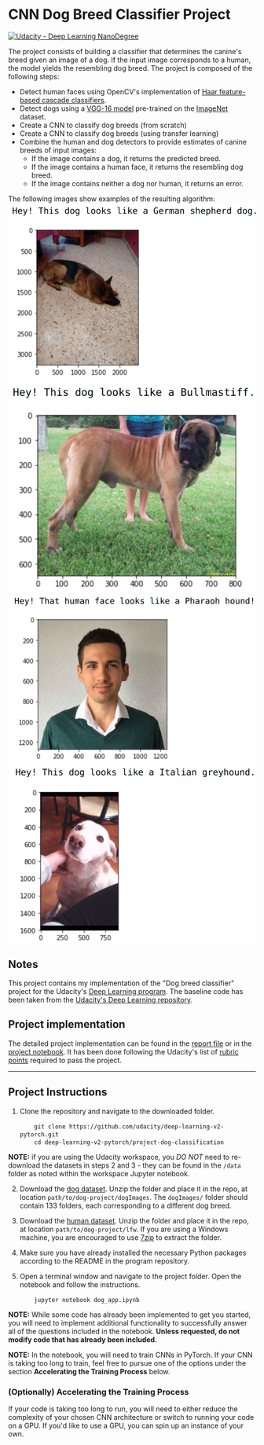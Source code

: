 # CNN Dog Breed Classifier Project
[![Udacity - Deep Learning NanoDegree](https://s3.amazonaws.com/udacity-sdc/github/shield-carnd.svg)](https://www.udacity.com/course/deep-learning-nanodegree--nd101)

[//]: # (Image References)

[image1]: ./images/sample_dog_output.png "Sample Output"
[image2]: ./images/vgg16_model.png "VGG-16 Model Layers"
[image3]: ./images/vgg16_model_draw.png "VGG16 Model Figure"
[german-shepherd]: /images/german-shepherd.png
[bullmastiff]: /images/bullmastiff.png
[human-dog]: /images/human-dog.png
[mongrel]: /images/mongrel.png

The project consists of building a classifier that determines the canine's breed given an image of a dog. If the input image corresponds to a human, the model yields the resembling dog breed. The project is composed of the following steps:
* Detect human faces using OpenCV's implementation of [Haar feature-based cascade classifiers](https://docs.opencv.org/master/db/d28/tutorial_cascade_classifier.html). 
* Detect dogs using a [VGG-16 model](https://pytorch.org/vision/stable/models.html#id2) pre-trained on the [ImageNet](https://image-net.org/) dataset.
* Create a CNN to classify dog breeds (from scratch)
* Create a CNN to classify dog breeds (using transfer learning)
* Combine the human and dog detectors to provide estimates of canine breeds of input images:
  * If the image contains a dog, it returns the predicted breed.
  * If the image contains a human face, it returns the resembling dog breed.
  * If the image contains neither a dog nor human, it returns an error.

The following images show examples of the resulting algorithm:
![german-shepherd][german-shepherd]
![bullmastiff][bullmastiff]
![human-dog][human-dog]
![mongrel][mongrel]


## Notes
This project contains my implementation of the "Dog breed classifier" project for the Udacity's [Deep Learning program](https://www.udacity.com/course/deep-learning-nanodegree--nd101). The baseline code has been taken from the [Udacity's Deep Learning repository](https://github.com/udacity/deep-learning-v2-pytorch).

## Project implementation
The detailed project implementation can be found in the [report file](./report.html) or in the [project notebook](./dog_app.ipynb). It has been done following the Udacity's list of [rubric points](https://review.udacity.com/#!/rubrics/2259/view) required to pass the project.

---
## Project Instructions
1. Clone the repository and navigate to the downloaded folder.

	```
		git clone https://github.com/udacity/deep-learning-v2-pytorch.git
		cd deep-learning-v2-pytorch/project-dog-classification
	```

__NOTE:__ if you are using the Udacity workspace, you *DO NOT* need to re-download the datasets in steps 2 and 3 - they can be found in the `/data` folder as noted within the workspace Jupyter notebook.

2. Download the [dog dataset](https://s3-us-west-1.amazonaws.com/udacity-aind/dog-project/dogImages.zip).  Unzip the folder and place it in the repo, at location `path/to/dog-project/dogImages`.  The `dogImages/` folder should contain 133 folders, each corresponding to a different dog breed.
3. Download the [human dataset](http://vis-www.cs.umass.edu/lfw/lfw.tgz).  Unzip the folder and place it in the repo, at location `path/to/dog-project/lfw`.  If you are using a Windows machine, you are encouraged to use [7zip](http://www.7-zip.org/) to extract the folder.
4. Make sure you have already installed the necessary Python packages according to the README in the program repository.
5. Open a terminal window and navigate to the project folder. Open the notebook and follow the instructions.

	```
		jupyter notebook dog_app.ipynb
	```

__NOTE:__ While some code has already been implemented to get you started, you will need to implement additional functionality to successfully answer all of the questions included in the notebook. __Unless requested, do not modify code that has already been included.__

__NOTE:__ In the notebook, you will need to train CNNs in PyTorch.  If your CNN is taking too long to train, feel free to pursue one of the options under the section __Accelerating the Training Process__ below.

### (Optionally) Accelerating the Training Process

If your code is taking too long to run, you will need to either reduce the complexity of your chosen CNN architecture or switch to running your code on a GPU.  If you'd like to use a GPU, you can spin up an instance of your own.
